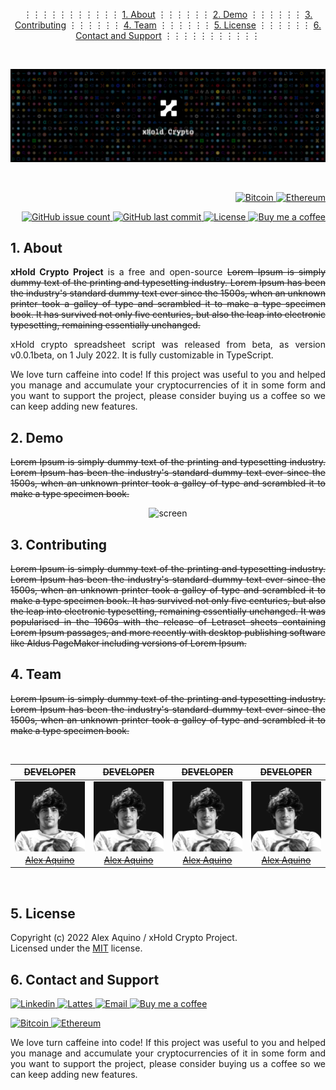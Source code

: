 <p align="center">
	<a></a> ⋮⋮⋮⋮⋮⋮⋮⋮⋮⋮⋮
	<a href="#1-about">1. About</a> ⋮⋮⋮⋮⋮⋮
	<a href="#2-demo">2. Demo</a> ⋮⋮⋮⋮⋮⋮
	<a href="#3-contributing">3. Contributing</a> ⋮⋮⋮⋮⋮⋮
	<a href="#4-team">4. Team</a> ⋮⋮⋮⋮⋮⋮
	<a href="#5-license">5. License</a> ⋮⋮⋮⋮⋮⋮
	<a href="#6-contact-and-support">6. Contact and Support</a> ⋮⋮⋮⋮⋮⋮⋮⋮⋮⋮⋮
</p>

<br/>

<p align="center">
  <img alt="banner" title="banner" src="./assets/readme/banner.png" />
</p>

<br/>

<p align="right">
  <a href="#">
    <img
      alt="Bitcoin"
      src="https://img.shields.io/badge/bitcoin-${btc.wallet.address}-F7D900?style=flat-square&logo=Bitcoin&logoColor=white"
    />
  </a>
  <a href="#">
    <img
      alt="Ethereum"
      src="https://img.shields.io/badge/ethereum-${eth.wallet.address}-29B6D1?style=flat-square&logo=Ethereum&logoColor=white"
    />
  </a>
</p>

<p align="right">
  <!-- <a href="https://github.com/alexaquino/xhold-crypto-project/">
    <img
      alt="GitHub release"
      src="https://img.shields.io/github/v/release/alexaquino/xhold-crypto-project?color=73398D&logo=Trustpilot&logoColor=ffffff&style=flat-square"
    />
  </a> -->
  <a href="https://github.com/alexaquino/xhold-crypto-project/">
    <img
      alt="GitHub issue count"
      src="https://img.shields.io/github/issues/alexaquino/xhold-crypto-project?color=FF6B6B&logo=hackaday&logoColor=FFFFFF&style=flat-square"
    />
  </a>
  <a href="https://github.com/alexaquino/xhold-crypto-project/commits/master">
    <img
      alt="GitHub last commit"
      src="https://img.shields.io/github/last-commit/alexaquino/xhold-crypto-project?color=11B48A&logo=gitter&logoColor=FFFFFF&style=flat-square"
    />
  </a>
  <a href="https://github.com/alexaquino/xhold-crypto-project/blob/master/LICENSE">
    <img
      alt="License"
      src="https://img.shields.io/github/license/alexaquino/xhold-crypto-project?color=F29400&logo=showpad&logoColor=FFFFFF&style=flat-square"
    />
  </a>
  <a href="https://www.buymeacoffee.com/alexaquino/">
    <img
      alt="Buy me a coffee"
      src="https://img.shields.io/badge/Buy%20me%20a%20coffee%20:)-alexaquino-F7D900?style=flat-square&logo=buy-me-a-coffee&logoColor=white"
    />    
  </a>
</p>


## 1. About

<p align="justify"> 
	<strong>xHold Crypto Project</strong> is a free and open-source <del> Lorem Ipsum is simply dummy text of the printing and typesetting industry. Lorem Ipsum has been the industry's standard dummy text ever since the 1500s, when an unknown printer took a galley of type and scrambled it to make a type specimen book. It has survived not only five centuries, but also the leap into electronic typesetting, remaining essentially unchanged. </del> 
</p>

<p align="justify"> 
	xHold crypto spreadsheet script was released from beta, as version v0.0.1beta, on 1 July 2022. It is fully customizable in TypeScript. 
</p>

<p align="justify"> 
  We love turn caffeine into code! If this project was useful to you and helped you manage and accumulate your cryptocurrencies of it in some form and you want to support the project, please consider buying us a coffee so we can keep adding new features. 
</p>


## 2. Demo

<p align="justify"> 
	<del> Lorem Ipsum is simply dummy text of the printing and typesetting industry. Lorem Ipsum has been the industry's standard dummy text ever since the 1500s, when an unknown printer took a galley of type and scrambled it to make a type specimen book.</del>
</p>

<p align="center">
    <img alt="screen" title="screen" src="./assets/readme/screen.gif" />
</p>


## 3. Contributing

<p align="justify"> 
	<del> Lorem Ipsum is simply dummy text of the printing and typesetting industry. Lorem Ipsum has been the industry's standard dummy text ever since the 1500s, when an unknown printer took a galley of type and scrambled it to make a type specimen book. It has survived not only five centuries, but also the leap into electronic typesetting, remaining essentially unchanged. It was popularised in the 1960s with the release of Letraset sheets containing Lorem Ipsum passages, and more recently with desktop publishing software like Aldus PageMaker including versions of Lorem Ipsum.<del> 
</p>


## 4. Team

<p align="justify"> 
	<del> Lorem Ipsum is simply dummy text of the printing and typesetting industry. Lorem Ipsum has been the industry's standard dummy text ever since the 1500s, when an unknown printer took a galley of type and scrambled it to make a type specimen book. </del> 
</p>

<br/>

<del>
		
| DEVELOPER            | DEVELOPER           | DEVELOPER           |  DEVELOPER          | 
| :------------------: | :------------------:| :------------------:| :------------------:|
<img src="./assets/team/alexaquino.png" width="100%" align="center"> | <img src="./assets/team/alexaquino.png" width="100%" align="center"> | <img src="./assets/team/alexaquino.png" width="100%" align="center"> | <img src="./assets/team/alexaquino.png" width="100%" align="center">
| [Alex Aquino]        | [Alex Aquino]       | [Alex Aquino]       | [Alex Aquino] | 

</del>



<br/>

## 5. License

Copyright (c) 2022 Alex Aquino / xHold Crypto Project.   
Licensed under the [MIT](LICENSE.txt) license.


## 6. Contact and Support

</p>
<p align="left">
  <a href="https://www.linkedin.com/in/aquinoalex/">
    <img
      alt="Linkedin"
      src="https://img.shields.io/badge/Linkedin-aquinoalex-29B6D1?style=flat-square&logo=Linkedin&logoColor=white"
    />
  </a>
  <a href="http://buscatextual.cnpq.br/buscatextual/visualizacv.do?metodo=apresentar&id=K4600359Z9">
    <img
      alt="Lattes"
      src="https://img.shields.io/badge/Lattes-alexaquino-29B6D1?style=flat-square&logo=HackHands&logoColor=white"
    />
  </a>
  <a href="mailto:alexaquino.it@gmail.com?subject=github" target="_blank" rel="noopener noreferrer">
  	<img
      alt="Email"
      src="https://img.shields.io/badge/Email-alexaquino-D14836?style=flat-square&logo=gmail&logoColor=white"
    />    
  </a>
  <a href="https://www.buymeacoffee.com/alexaquino/">
    <img
      alt="Buy me a coffee"
      src="https://img.shields.io/badge/Buy%20me%20a%20coffee%20:)-alexaquino-F7D900?style=flat-square&logo=buy-me-a-coffee&logoColor=white"
    />    
  </a>
</p>
<p align="left">
  <a href="#">
    <img
      alt="Bitcoin"
      src="https://img.shields.io/badge/bitcoin-${btc.wallet.address}-FFFFFF?style=flat-square&logo=Bitcoin&logoColor=white"
    />
  </a>
  <a href="#">
    <img
      alt="Ethereum"
      src="https://img.shields.io/badge/ethereum-${eth.wallet.address}-FFFFFF?style=flat-square&logo=Ethereum&logoColor=white"
    />
  </a>
</p>

<p align="justify"> 
	We love turn caffeine into code! If this project was useful to you and helped you manage and accumulate your cryptocurrencies of it in some form and you want to support the project, please consider buying us a coffee so we can keep adding new features. 
</p>


<!-- Links -->

[Alex Aquino]:<https://github.com/alexaquino>




